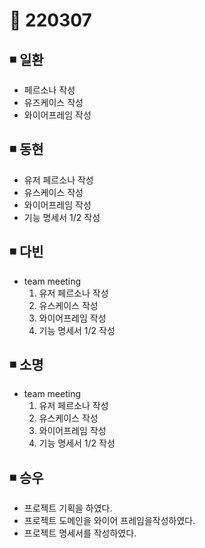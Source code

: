 # 📌 220307

## ◾ 일환

- 페르소나 작성
- 유즈케이스 작성
- 와이어프레임 작성

## ◾ 동현

- 유저 페르소나 작성
- 유스케이스 작성
- 와이어프레임 작성
- 기능 명세서 1/2 작성

## ◾ 다빈

- team meeting
  1. 유저 페르소나 작성
  2. 유스케이스 작성
  3. 와이어프레임 작성
  4. 기능 명세서 1/2 작성

## ◾ 소명

- team meeting
  1. 유저 페르소나 작성
  2. 유스케이스 작성
  3. 와이어프레임 작성
  4. 기능 명세서 1/2 작성

## ◾ 승우

- 프로젝트 기획을 하였다.
- 프로젝트 도메인을 와이어 프레임을작성하였다.
- 프로젝트 명세서를 작성하였다.

